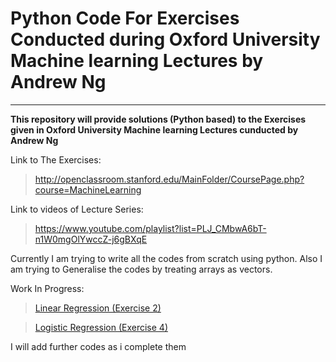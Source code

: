 # Python Code For Exercises Conducted during Oxford University Machine learning Lectures by Andrew Ng 
_____

**This repository will provide solutions (Python based) to the Exercises given in Oxford University Machine learning Lectures cunducted by Andrew Ng**

Link to The Exercises: 
> http://openclassroom.stanford.edu/MainFolder/CoursePage.php?course=MachineLearning

Link to videos of Lecture Series:
> https://www.youtube.com/playlist?list=PLJ_CMbwA6bT-n1W0mgOlYwccZ-j6gBXqE

Currently I am trying to write all the codes from scratch using python. Also I am trying to Generalise the codes by treating arrays 
as vectors.

Work In Progress:
> [Linear Regression (Exercise 2)]()

> [Logistic Regression (Exercise 4)]()

I will add further codes as i complete them
